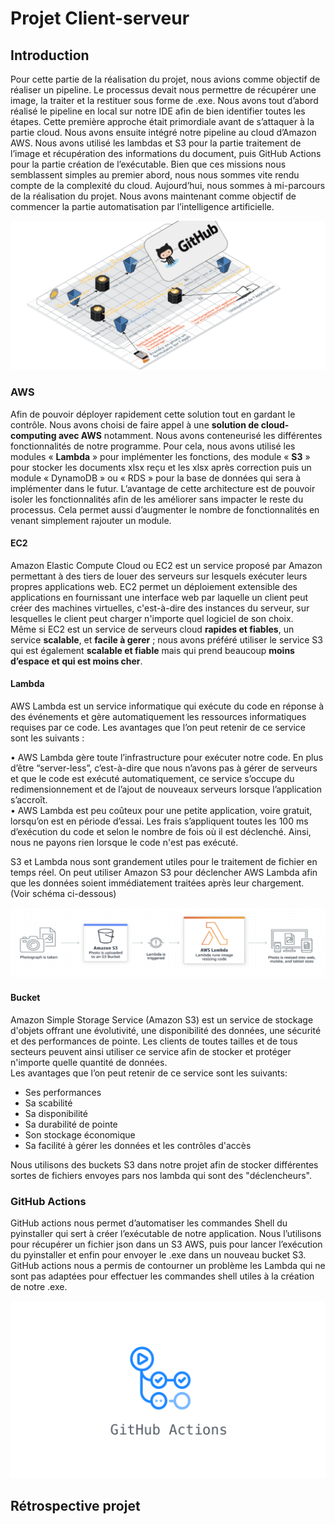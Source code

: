 # <span class="underline">Projet Client-serveur</span> 
## <span class="underline">Introduction</span> 

Pour cette partie de la réalisation du projet, nous avions comme objectif de réaliser un pipeline.   Le processus devait nous permettre de récupérer une image, la traiter et la restituer sous forme de .exe.   Nous avons tout d’abord réalisé le pipeline en local sur notre IDE afin de bien identifier toutes les étapes. Cette première approche était primordiale avant de s’attaquer à la partie cloud.   Nous avons ensuite intégré notre pipeline au cloud d’Amazon AWS. Nous avons utilisé les lambdas et S3 pour la partie traitement de l’image et récupération des informations du document, puis GitHub Actions pour la partie création de l’exécutable.
  Bien que ces missions nous semblassent simples au premier abord, nous nous sommes vite rendu compte de la complexité du cloud.   Aujourd’hui, nous sommes à mi-parcours de la réalisation du projet. Nous avons maintenant comme objectif de commencer la partie automatisation par l’intelligence artificielle.

 ![shema pipeline](https://github.com/solenemorais/projetjs/blob/main/Capture%20d%E2%80%99e%CC%81cran%202021-01-28%20a%CC%80%2014.52.46.png)
###   <span class="underline">AWS</span>
Afin de pouvoir déployer rapidement cette solution tout en gardant le contrôle. Nous avons choisi de faire appel à une **solution de cloud-computing avec AWS** notamment. Nous avons conteneurisé les différentes fonctionnalités de notre programme. Pour cela, nous avons utilisé les modules « **Lambda** » pour implémenter les fonctions, des module « **S3** » pour stocker les documents xlsx reçu et les xlsx après correction puis un module « DynamoDB » ou « RDS » pour la base de données qui sera à implémenter dans le futur. 
L’avantage de cette architecture est de pouvoir isoler les fonctionnalités afin de les améliorer sans impacter le reste du processus. 
Cela permet aussi d’augmenter le nombre de fonctionnalités en venant simplement rajouter un module. 

#### <span class="underline">EC2</span>
Amazon Elastic Compute Cloud ou EC2 est un service proposé par Amazon permettant à des tiers de louer des serveurs sur lesquels exécuter leurs propres applications web. EC2 permet un déploiement extensible des applications en fournissant une interface web par laquelle un client peut créer des machines virtuelles, c'est-à-dire des instances du serveur, sur lesquelles le client peut charger n'importe quel logiciel de son choix.  
Même si EC2 est un service de serveurs cloud **rapides et fiables**, un service **scalable**, et **facile à gerer** ; nous avons préféré utiliser le service S3 qui est également **scalable et fiable** mais qui prend beaucoup **moins d’espace et qui est moins cher**.

#### <span class="underline">Lambda</span> 
AWS Lambda est un service informatique qui exécute du code en réponse à des événements et gère automatiquement les ressources informatiques requises par ce code. 
Les avantages que l’on peut retenir de ce service sont les suivants :

•	AWS Lambda gère toute l’infrastructure pour exécuter notre code. En plus d’être “server-less”, c’est-à-dire que nous n’avons pas à gérer de serveurs et que le code est exécuté automatiquement, ce service s’occupe du redimensionnement et de l’ajout de nouveaux serveurs lorsque l’application s’accroît.  
•	AWS Lambda est peu coûteux pour une petite application, voire gratuit, lorsqu’on est en période d’essai. Les frais s’appliquent toutes les 100 ms d’exécution du code et selon le nombre de fois où il est déclenché. Ainsi, nous ne payons rien lorsque le code n'est pas exécuté.

S3 et Lambda nous sont grandement utiles pour le traitement de fichier en temps réel.
On peut utiliser Amazon S3 pour déclencher AWS Lambda afin que les données soient immédiatement traitées après leur chargement. (Voir schéma ci-dessous)

![shema lambda](https://github.com/solenemorais/projetjs/blob/main/Capture%20d%E2%80%99e%CC%81cran%202021-01-28%20a%CC%80%2014.41.10.png)
#### Bucket
Amazon Simple Storage Service (Amazon S3) est un service de stockage d'objets offrant une évolutivité, une disponibilité des données, une sécurité et des performances de pointe. Les clients de toutes tailles et de tous secteurs peuvent ainsi utiliser ce service afin de stocker et protéger n'importe quelle quantité de données.  
Les avantages que l’on peut retenir de ce service sont les suivants:

- Ses performances  
- Sa scabilité  
- Sa disponibilité  
- Sa durabilité de pointe  
- Son stockage économique  
- Sa facilité à gérer les données et les contrôles d'accès  

Nous utilisons des buckets S3 dans notre projet afin de stocker différentes sortes de fichiers envoyes pars nos lambda qui sont des "déclencheurs".

### <span class="underline">GitHub Actions</span>
GitHub actions nous permet d’automatiser les commandes Shell du pyinstaller qui sert à créer l’exécutable de notre application. 
Nous l’utilisons pour récupérer un fichier json dans un S3 AWS, puis pour lancer l’exécution du pyinstaller et enfin pour envoyer le .exe dans un nouveau bucket S3.  
GitHub actions nous a permis de contourner un problème les Lambda qui ne sont pas adaptées pour effectuer les commandes shell utiles à la création de notre .exe. 

![github_action](https://github.com/solenemorais/projetjs/blob/main/github_action.png)
## <span class="underline">Rétrospective projet</span>
